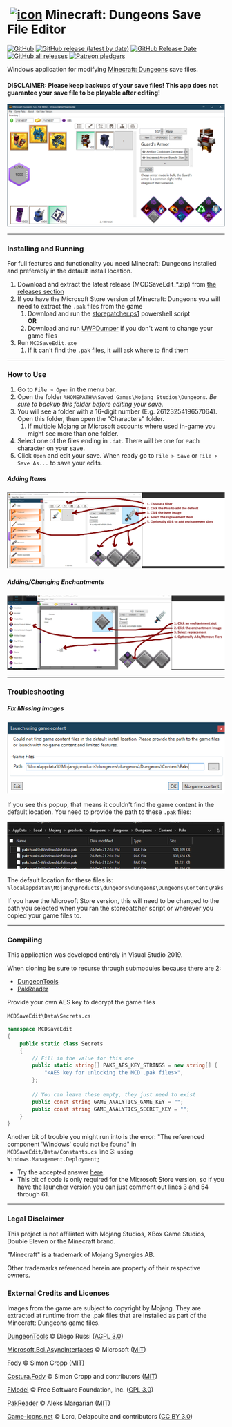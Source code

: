 # &nbsp;[![icon](MCDSaveEdit/Properties/icon.ico)]() Minecraft: Dungeons Save File Editor
[![GitHub](https://img.shields.io/github/license/cutflame/mcdsaveedit)](https://github.com/CutFlame/MCDSaveEdit/blob/master/LICENSE)
[![GitHub release (latest by date)](https://img.shields.io/github/v/release/cutflame/mcdsaveedit?label=latest)](https://github.com/CutFlame/MCDSaveEdit/releases/latest)
[![GitHub Release Date](https://img.shields.io/github/release-date/cutflame/mcdsaveedit)](https://github.com/CutFlame/MCDSaveEdit/releases/latest)
[![GitHub all releases](https://img.shields.io/github/downloads/cutflame/mcdsaveedit/total)](https://github.com/CutFlame/MCDSaveEdit/releases)
[![Patreon pledgers](https://img.shields.io/endpoint?url=https%3A%2F%2Fshieldsio-patreon.vercel.app%2Fapi%3Fusername%3Dcutflame%26type%3Dpatrons&style=flat)](https://patreon.com/cutflame)

Windows application for modifying [Minecraft: Dungeons](https://www.minecraft.net/en-us/about-dungeons/) save files.

#### DISCLAIMER: Please keep backups of your save files! This app does not guarantee your save file to be playable after editing!


<img src="Screenshots/screenshot.png"/>

---

### Installing and Running
For full features and functionality you need Minecraft: Dungeons installed and preferably in the default install location.

1. Download and extract the latest release (MCDSaveEdit_*.zip) from [the releases section](https://github.com/CutFlame/MCDSaveEdit/releases)
1. If you have the Microsoft Store version of Minecraft: Dungeons you will need to extract the `.pak` files from the game
   1. Download and run the [storepatcher.ps1](https://github.com/dungeonsworkshop/dungeonsworkshop.github.io/releases) powershell script  
   **OR**
   2. Download and run [UWPDumper](https://github.com/Wunkolo/UWPDumper) if you don't want to change your game files
1. Run `MCDSaveEdit.exe`
   1. If it can't find the `.pak` files, it will ask where to find them

---

### How to Use

1. Go to `File > Open` in the menu bar.
2. Open the folder `%HOMEPATH%\Saved Games\Mojang Studios\Dungeons`. *Be sure to backup this folder before editing your save.*
3. You will see a folder with a 16-digit number (E.g. 2612325419657064). Open this folder, then open the "Characters" folder.
    1. If multiple Mojang or Microsoft accounts where used in-game you might see more than one folder. 
4. Select one of the files ending in `.dat`. There will be one for each character on your save.
5. Click `Open` and edit your save. When ready go to `File > Save` or `File > Save As...` to save your edits.

<p></p>

##### Adding Items
<img src="Screenshots/AddItemTutorial.png"/>

<p></p>

##### Adding/Changing Enchantments
<img src="Screenshots/AddEnchantmentTutorial.png"/>

<p></p>

---

### Troubleshooting

##### Fix Missing Images
<img src="Screenshots/GameContentLocationDialog.png"/>

If you see this popup, that means it couldn't find the game content in the default location. You need to provide the path to these `.pak` files:

<img src="Screenshots/LocatePakFiles.png"/>

The default location for these files is: `%localappdata%\Mojang\products\dungeons\dungeons\Dungeons\Content\Paks`

If you have the Microsoft Store version, this will need to be changed to the path you selected when you ran the storepatcher script or wherever you copied your game files to.

---

### Compiling
This application was developed entirely in Visual Studio 2019.

When cloning be sure to recurse through submodules because there are 2:
- [DungeonTools](https://github.com/CutFlame/DungeonTools/tree/save-file-editor-1.1)
- [PakReader](https://github.com/CutFlame/PakReader/tree/MCDSaveEdit)

Provide your own AES key to decrypt the game files

`MCDSaveEdit\Data\Secrets.cs`
```csharp
namespace MCDSaveEdit
{
    public static class Secrets
    {
        // Fill in the value for this one
        public static string[] PAKS_AES_KEY_STRINGS = new string[] {
            "<AES key for unlocking the MCD .pak files>",
        };

        // You can leave these empty, they just need to exist
        public const string GAME_ANALYTICS_GAME_KEY = "";
        public const string GAME_ANALYTICS_SECRET_KEY = "";
    }
}
```

Another bit of trouble you might run into is the error: "The referenced component 'Windows' could not be found" in `MCDSaveEdit/Data/Constants.cs` line 3: `using Windows.Management.Deployment;`
- Try the accepted answer [here](https://stackoverflow.com/questions/54454214/how-to-access-windows-management-deployment-namespace-in-a-desktop-project-in-vs).
- This bit of code is only required for the Microsoft Store version, so if you have the launcher version you can just comment out lines 3 and 54 through 61.


---

### Legal Disclaimer

This project is not affiliated with Mojang Studios, XBox Game Studios, Double Eleven or the Minecraft brand.

"Minecraft" is a trademark of Mojang Synergies AB.

Other trademarks referenced herein are property of their respective owners.


### External Credits and Licenses

Images from the game are subject to copyright by Mojang. They are extracted at runtime from the .pak files that are installed as part of the Minecraft: Dungeons game files.


[DungeonTools](https://github.com/HellPie/DungeonTools) © Diego Russi ([AGPL 3.0](https://github.com/HellPie/DungeonTools/blob/master/LICENSE))

[Microsoft.Bcl.AsyncInterfaces](https://github.com/dotnet/corefx) © Microsoft ([MIT](https://licenses.nuget.org/MIT))

[Fody](https://github.com/Fody/Fody) © Simon Cropp ([MIT](https://github.com/Fody/Fody/blob/master/License.txt))

[Costura.Fody](https://github.com/Fody/Costura) © Simon Cropp and contributors ([MIT](https://github.com/Fody/Costura/blob/develop/LICENSE))

[FModel](https://github.com/iAmAsval/FModel) © Free Software Foundation, Inc. ([GPL 3.0](https://github.com/iAmAsval/FModel/blob/master/LICENSE))

[PakReader](https://github.com/WorkingRobot/PakReader) © Aleks Margarian ([MIT](https://github.com/WorkingRobot/PakReader/blob/master/LICENSE))

[Game-icons.net](https://game-icons.net/) © Lorc, Delapouite and contributors ([CC BY 3.0](http://creativecommons.org/licenses/by/3.0/))
